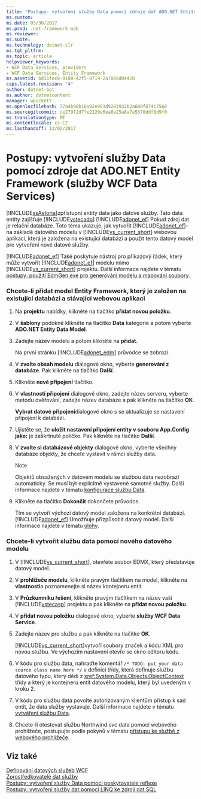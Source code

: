 ```yaml
---
title: "Postupy: vytvoření služby Data pomocí zdroje dat ADO.NET Entity Framework (služby WCF Data Services)"
ms.custom: 
ms.date: 03/30/2017
ms.prod: .net-framework-oob
ms.reviewer: 
ms.suite: 
ms.technology: dotnet-clr
ms.tgt_pltfrm: 
ms.topic: article
helpviewer_keywords:
- WCF Data Services, providers
- WCF Data Services, Entity Framework
ms.assetid: 6d11fec8-0108-42f5-8719-2a7866d04428
caps.latest.revision: "4"
author: dotnet-bot
ms.author: dotnetcontent
manager: wpickett
ms.openlocfilehash: 77a4b90b16a92e993d9283932b2a609f874c7568
ms.sourcegitcommit: ce279f2d7fe2220e6ea0a25a8a7a5370ddf8d9f0
ms.translationtype: MT
ms.contentlocale: cs-CZ
ms.lasthandoff: 12/02/2017
---
```

# <a name="how-to-create-a-data-service-using-an-adonet-entity-framework-data-source-wcf-data-services"></a>Postupy: vytvoření služby Data pomocí zdroje dat ADO.NET Entity Framework (služby WCF Data Services)
[!INCLUDE[ssAstoria](../../../../includes/ssastoria-md.md)]zpřístupní entity data jako datové služby. Tato data entity zajišťuje [!INCLUDE[vstecado](../../../../includes/vstecado-md.md)] [!INCLUDE[adonet_ef](../../../../includes/adonet-ef-md.md)] Pokud zdroj dat je relační databáze. Toto téma ukazuje, jak vytvořit [!INCLUDE[adonet_ef](../../../../includes/adonet-ef-md.md)]– na základě datového modelu v [!INCLUDE[vs_current_short](../../../../includes/vs-current-short-md.md)] webovou aplikaci, která je založena na existující databázi a použít tento datový model pro vytvoření nové datové služby.  
  
 [!INCLUDE[adonet_ef](../../../../includes/adonet-ef-md.md)] Také poskytuje nástroj pro příkazový řádek, který může vytvořit [!INCLUDE[adonet_ef](../../../../includes/adonet-ef-md.md)] modelu mimo [!INCLUDE[vs_current_short](../../../../includes/vs-current-short-md.md)] projektu. Další informace najdete v tématu [postupy: použití EdmGen.exe pro generování modelu a mapování soubory](../../../../docs/framework/data/adonet/ef/how-to-use-edmgen-exe-to-generate-the-model-and-mapping-files.md).  
  
### <a name="to-add-an-entity-framework-model-that-is-based-on-an-existing-database-to-an-existing-web-application"></a>Chcete-li přidat model Entity Framework, který je založen na existující databázi a stávající webovou aplikaci  
  
1.  Na **projektu** nabídky, klikněte na tlačítko **přidat novou položku**.  
  
2.  V **šablony** podokně klikněte na tlačítko **Data** kategorie a potom vyberte **ADO.NET Entity Data Model**.  
  
3.  Zadejte název modelu a potom klikněte na **přidat**.  
  
     Na první stránku [!INCLUDE[adonet_edm](../../../../includes/adonet-edm-md.md)] průvodce se zobrazí.  
  
4.  V **zvolte obsah modelu** dialogové okno, vyberte **generování z databáze**. Pak klikněte na tlačítko **Další**.  
  
5.  Klikněte **nové připojení** tlačítko.  
  
6.  V **vlastnosti připojení** dialogové okno, zadejte název serveru, vyberte metodu ověřování, zadejte název databáze a pak klikněte na tlačítko **OK**.  
  
     **Vybrat datové připojení**dialogové okno s se aktualizuje se nastavení připojení k databázi.  
  
7.  Ujistěte se, že **uložit nastavení připojení entity v souboru App.Config jako:** je zaškrtnuté políčko. Pak klikněte na tlačítko **Další**.  
  
8.  V **zvolte si databázové objekty** dialogové okno, vyberte všechny databáze objekty, že chcete vystavit v rámci služby data.  
  
    > [!NOTE]
    >  Objektů obsažených v datovém modelu se službou data nezobrazí automaticky. Se musí být explicitně vystavené samotné služby. Další informace najdete v tématu [konfigurace službu Data](../../../../docs/framework/data/wcf/configuring-the-data-service-wcf-data-services.md).  
  
9. Klikněte na tlačítko **Dokončit** dokončete průvodce.  
  
     Tím se vytvoří výchozí datový model založena na konkrétní databázi. [!INCLUDE[adonet_ef](../../../../includes/adonet-ef-md.md)] Umožňuje přizpůsobit datový model. Další informace najdete v tématu [úlohy](http://msdn.microsoft.com/en-us/7166f1f1-4de8-4bd4-86b5-5e20a2ebaccb).  
  
### <a name="to-create-the-data-service-by-using-the-new-data-model"></a>Chcete-li vytvořit službu data pomocí nového datového modelu  
  
1.  V [!INCLUDE[vs_current_short](../../../../includes/vs-current-short-md.md)], otevřete soubor EDMX, který představuje datový model.  
  
2.  V **prohlížeče modelu**, klikněte pravým tlačítkem na model, klikněte na **vlastnosti**a poznamenejte si název kontejneru entit.  
  
3.  V **Průzkumníku řešení**, klikněte pravým tlačítkem na název vaší [!INCLUDE[vstecasp](../../../../includes/vstecasp-md.md)] projektu a pak klikněte na **přidat novou položku**.  
  
4.  V **přidat novou položku** dialogové okno, vyberte **služby WCF Data Service**.  
  
5.  Zadejte název pro službu a pak klikněte na tlačítko **OK**.  
  
     [!INCLUDE[vs_current_short](../../../../includes/vs-current-short-md.md)]vytvoří soubory značek a kódu XML pro novou službu. Ve výchozím nastavení otevře se okno editoru kódu.  
  
6.  V kódu pro službu data, nahraďte komentář `/* TODO: put your data source class name here */` v definici třídy, která definuje službu datového typu, který dědí z <xref:System.Data.Objects.ObjectContext> třídy a který je kontejneru entit datového modelu, který byl uvedeným v kroku 2.  
  
7.  V kódu pro službu data povolte autorizovaným klientům přístup k sad entit, že data služby vystavuje. Další informace najdete v tématu [vytváření službu Data](../../../../docs/framework/data/wcf/creating-the-data-service.md).  
  
8.  Chcete-li otestovat službu Northwind.svc data pomocí webového prohlížeče, postupujte podle pokynů v tématu [přístupu ke službě z webového prohlížeče](../../../../docs/framework/data/wcf/accessing-the-service-from-a-web-browser-wcf-data-services-quickstart.md).  
  
## <a name="see-also"></a>Viz také  
 [Definování datových služeb WCF](../../../../docs/framework/data/wcf/defining-wcf-data-services.md)  
 [Zprostředkovatelé dat služby](../../../../docs/framework/data/wcf/data-services-providers-wcf-data-services.md)  
 [Postupy: vytvoření služby Data pomocí poskytovatele reflexe](../../../../docs/framework/data/wcf/create-a-data-service-using-rp-wcf-data-services.md)  
 [Postupy: vytvoření služby dat pomocí LINQ ke zdroji dat SQL](../../../../docs/framework/data/wcf/create-a-data-service-using-linq-to-sql-wcf.md)
